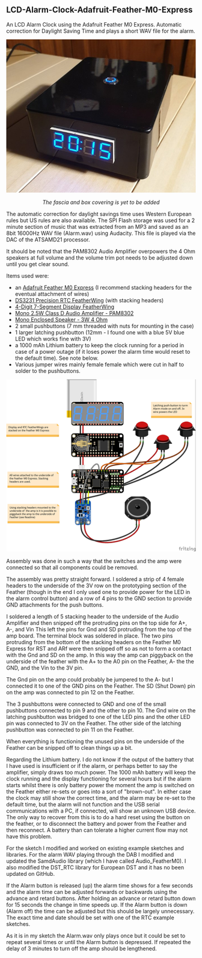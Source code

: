 ## LCD-Alarm-Clock-Adafruit-Feather-M0-Express
An LCD Alarm Clock using the Adafruit Feather M0 Express. Automatic correction for Daylight Saving Time and plays a short WAV file for the alarm.

<p align="center">
  <img src="https://raw.githubusercontent.com/Gambalunga/LCD-Alarm-Clock-Adafruit-Feather-M0-Express/master/Images/TickTock.jpg">
</p>
<p align="center"><em>The fascia and box covering is yet to be added</em></p>

The automatic correction for daylight savings time uses Western European rules but US rules are also available.
The SPI Flash storage was used for a 2 minute section of music that was extracted from an MP3 and saved as an 8bit 16000Hz WAV file (Alarm.wav) using Audacity. This file is played via the DAC of the ATSAMD21 processor. 

It should be noted that the PAM8302 Audio Amplifier overpowers the 4 Ohm speakers at full volume and the volume trim pot needs to be adjusted down until you get clear sound.

Items used were:
* an [Adafruit Feather M0 Express](https://www.adafruit.com/product/3403) (I recommend stacking headers for the eventual attachment of wires)
* [DS3231 Precision RTC FeatherWing](https://www.adafruit.com/product/3028) (with stacking headers)
* [4-Digit 7-Segment Display FeatherWing](https://www.adafruit.com/product/3106)
* [Mono 2.5W Class D Audio Amplifier - PAM8302](https://www.adafruit.com/product/2130)
* [Mono Enclosed Speaker - 3W 4 Ohm](https://www.adafruit.com/product/4445)
* 2 small pushbuttons (7 mm threaded with nuts for mounting in the case)
* 1 larger latching pushbutton (12mm - I found one with a blue 5V blue LED which works fine with 3V)
* a 1000 mAh Lithium battery to keep the clock running for a period in case of a power outage (if it loses power the alarm time would reset to the default time). See note below.
* Various jumper wires mainly female female which were cut in half to solder to the pushbuttons.

![image](https://raw.githubusercontent.com/Gambalunga/LCD-Alarm-Clock-Adafruit-Feather-M0-Express/master/Images/TickTock%20LCD.jpg)

Assembly was done in such a way that the switches and the amp were connected so that all components could be removed.

The assembly was pretty straight forward. I soldered a strip of 4 female headers to the underside of the 3V row on the prototyping section of the Feather (though in the end I only used one to provide power for the LED in the alarm control button) and a row of 4 pins to the GND section to provide GND attachments for the push buttons.

I soldered a length of 5 stacking header to the underside of the  Audio Amplifier and then snipped off the protruding pins on the top side for  A+, A-, and Vin This left the pins for Gnd and SD protruding from the top of the amp board.  The terminal block was soldered in place. The two pins protruding from the bottom of the stacking headers on the Feather M0 Express for RST and ARf were then snipped off so as not to form a contact with the Gnd and SD on the amp. In this way the amp can piggyback on the underside of the feather with the A+ to the A0 pin on the Feather, A- the the GND, and the Vin to the 3V pin.

The Gnd pin on the amp could probably be jumpered to the A- but I connected it to one of the GND pins on the Feather. The SD (Shut Down) pin on the amp was connected to pin 12 on the Feather.

The 3 pushbuttons were connected to GND and one of the small pushbuttons connected to pin 9 and the other to pin 10. The Gnd wire on the latching pushbutton was bridged to one of the LED pins and the other LED pin was connected to 3V on the Feather. The other side of the latching pushbutton was connected to pin 11 on the Feather.

When everything is functioning the unused pins on the underside of the Feather can be snipped off to clean things up a bit.

Regarding the Lithium battery. I do not know if the output of the battery that I have used is insufficient or if the alarm, or perhaps better to say the amplifier, simply draws too much power. The 1000 mAh battery will keep the clock running and the display functioning for several hours but if the alarm starts whilst there is only battery power the moment the amp is switched on the Feather either re-sets or goes into a sort of "brown-out". In either case the clock may still show the correct time, and the alarm may be re-set to the default time, but the alarm will not function and the USB serial communications with a PC, if connected, will show an unknown USB device. The only way to recover from this is to do a hard reset using the button on the feather, or to disconnect the battery and power from the Feather and then reconnect. A battery than can tolerate a higher current flow may not have this problem.

For the sketch I modified and worked on existing example sketches and libraries. For the alarm WAV playing through the DAB I modified and updated the SamdAudio library (which I have called Audio_FeatherM0). I also modified the DST_RTC library for European DST and it has no been updated on GitHub.

If the Alarm button is released (up) the alarm time shows for a few seconds and the alarm time can be adjusted forwards or backwards using the advance and retard buttons. After holding an advance or retard button down for 15 seconds the change in time speeds up. If the Alarm button is down (Alarm off) the time can be adjusted but this should be largely unnecessary. The exact time and date should be set with one of the RTC example sketches.

As it is in my sketch the Alarm.wav only plays once but it could be set to repeat several times or until the Alarm button is depressed. If repeated the delay of 3 minutes to turn off the amp should be lengthened.
